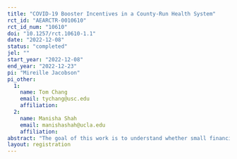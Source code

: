 ```yaml
---
title: "COVID-19 Booster Incentives in a County-Run Health System"
rct_id: "AEARCTR-0010610"
rct_id_num: "10610"
doi: "10.1257/rct.10610-1.1"
date: "2022-12-08"
status: "completed"
jel: ""
start_year: "2022-12-08"
end_year: "2022-12-23"
pi: "Mireille Jacobson"
pi_other:
  1:
    name: Tom Chang
    email: tychang@usc.edu
    affiliation: 
  2:
    name: Manisha Shah
    email: manishashah@ucla.edu
    affiliation: 
abstract: "The goal of this work is to understand whether small financial incentives and messaging can increase the take-up of COVID-19 boosters among patients empaneled at a county public health system. The motivation for this work is the relatively low take-up of COVID-19 boosters. In California, where our experiment is based, only 59% of the population has been boosted, with only 13% receiving the recommended bivalent booster (State of California, 2022)."
layout: registration
---
```


